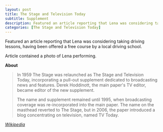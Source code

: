 ```yaml
---
layout: post
title: The Stage and Television Today
subtitle: Supplement
description: Featured an article reporting that Lena was considering taking driving lessons, having been offered a free course by a local driving school. Article contained a photo of Lena performing.
categories: [The Stage and Television Today]
---
```


Featured an article reporting that Lena was considering taking driving lessons, having been offered a free course by a local driving school.

Article contained a photo of Lena performing.

**About**
> In 1959 The Stage was relaunched as The Stage and Television Today, incorporating a pull-out supplement dedicated to broadcasting news and features. Derek Hoddinott, the main paper's TV editor, became editor of the new supplement.
>
>The name and supplement remained until 1995, when broadcasting coverage was re-incorporated into the main paper. The name on the masthead reverted to The Stage, but in 2006, the paper introduced a blog concentrating on television, named TV Today.

<cite>[Wikipedia](https://en.wikipedia.org/wiki/The_Stage#The_Stage_and_Television_Today)</cite>
